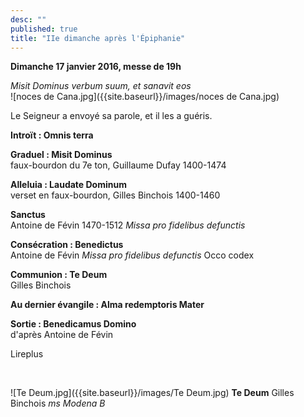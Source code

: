 ```yaml
---
desc: ""
published: true
title: "IIe dimanche après l'Épiphanie"
---
```



**Dimanche 17 janvier 2016, messe de 19h**

*Misit Dominus verbum suum, et sanavit eos*  
![noces de Cana.jpg]({{site.baseurl}}/images/noces de Cana.jpg)


Le Seigneur a envoyé sa parole, et il les a guéris.

**Introït : Omnis terra**

**Graduel : Misit Dominus**  
faux-bourdon du 7e ton, Guillaume Dufay 1400-1474

**Alleluia : Laudate Dominum**  
verset en faux-bourdon, Gilles Binchois 1400-1460

**Sanctus**  
Antoine de Févin 1470-1512 *Missa pro fidelibus defunctis*
 
**Consécration : Benedictus**  
Antoine de Févin *Missa pro fidelibus defunctis* Occo codex

**Communion : Te Deum**  
Gilles Binchois

**Au dernier évangile : Alma redemptoris Mater** 

**Sortie : Benedicamus Domino**  
d'après Antoine de Févin

Lireplus

&nbsp;

![Te Deum.jpg]({{site.baseurl}}/images/Te Deum.jpg)
**Te Deum** Gilles Binchois *ms Modena B*

